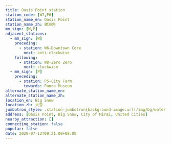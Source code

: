 ```yaml
---
title: Oasis Point station
station_code: [W7,P6]
station_name_en: Oasis Point
station_name_zh: 綠洲角
mm_sign: [W,P]
adjacent_stations:
  - mm_sign: [W]
    preceding:
      - station: W6-Downtown Core
        next: anti-clockwise
    following:
      - station: W8-Zero Zero
        next: clockwise
  - mm_sign: [P]
    preceding:
      - station: P5-City Farm
        towards: Panda Museum
alternate_station_name_en:
alternate_station_name_zh:
location_en: Big Snow
location_zh: 大雪
jumbotron_style: .station-jumbotron{background-image:url(/img/bg/waterfallline.png),url(/img/bg/pandaexpress.png);background-repeat:no-repeat;background-size:100% 10px,50% 10px;background-position:0 115px,left 145px}
address: [Oasis Point, Big Snow, City of Mirai, United Cities]
nearby_attraction: []
connecting_station: false
popular: false
date: 2020-07-12T09:21:00+08:00
---
```



